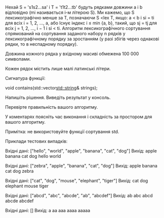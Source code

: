 Нехай S = 's1s2...sa' і T = 't1t2...tb' будуть рядками довжини a і b відповідно (mi називається i-м літерою S). Ми
кажемо, що S лексикографічно менше за T, позначаючи S <lex T, якщо:
a < b і si = ti для всіх i = 1, 2, ..., a, або
Існує індекс i ≤ min {a, b}, такий, що sj = tj для всіх j = 1, 2, ..., i − 1 і si < ti.
Алгоритм лексикографічного сортування спрямований на сортування заданого набору n рядків у лексикографічному порядку
за зростанням (у разі збігів через однакові рядки, то в неспадному порядку).

Довжина кожного рядка у вхідному масиві обмежена 100 000 символами.

Кожен рядок містить лише малі латинські літери.

Сигнатура функції:

void contains(std::vector<std::string>& strings);

Напишіть рішення. Виведіть результат у консоль.

Перевірте правильність вашого алгоритму.

У коментарях поясніть час виконання і складність за простором для вашого алгоритму.

Примітка: не використовуйте функції сортування std.



Приклади тестових випадків:

Вхідні дані: ["hello", "world", "apple", "banana", "cat", "dog"]
Вихід: apple banana cat dog hello world

Вхідні дані: ["zebra", "apple", "banana", "cat", "dog"]
Вихід: apple banana cat dog zebra

Вхідні дані: ["cat", "dog", "mouse", "elephant", "tiger"]
Вихід: cat dog elephant mouse tiger

Вхідні дані: ["abcd", "abc", "abcde", "ab", "abcdef"]
Вихід: ab abc abcd abcde abcdef

Вхідні дані: []
Вихід: a aa aaa aaaa aaaaa